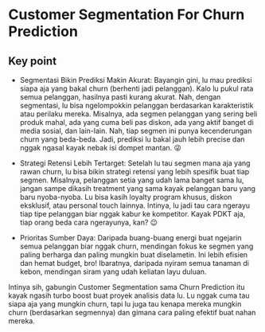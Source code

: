 # Customer Segmentation For Churn Prediction

## Key point
- Segmentasi Bikin Prediksi Makin Akurat: Bayangin gini, lu mau prediksi siapa aja yang bakal churn (berhenti jadi pelanggan). Kalo lu pukul rata semua pelanggan, hasilnya pasti kurang akurat. Nah, dengan segmentasi, lu bisa ngelompokkin pelanggan berdasarkan karakteristik atau perilaku mereka. Misalnya, ada segmen pelanggan yang sering beli produk mahal, ada yang cuma beli pas diskon, ada yang aktif banget di media sosial, dan lain-lain. Nah, tiap segmen ini punya kecenderungan churn yang beda-beda. Jadi, prediksi lu bakal jauh lebih precise dan nggak ngasal kayak nebak isi dompet mantan. 😜

- Strategi Retensi Lebih Tertarget: Setelah lu tau segmen mana aja yang rawan churn, lu bisa bikin strategi retensi yang lebih spesifik buat tiap segmen. Misalnya, pelanggan setia yang udah lama banget sama lu, jangan sampe dikasih treatment yang sama kayak pelanggan baru yang baru nyoba-nyoba. Lu bisa kasih loyalty program khusus, diskon eksklusif, atau personal touch lainnya. Intinya, lu jadi tau cara ngerayu tiap tipe pelanggan biar nggak kabur ke kompetitor. Kayak PDKT aja, tiap orang beda cara ngerayunya, kan? 😉

- Prioritas Sumber Daya: Daripada buang-buang energi buat ngejarin semua pelanggan biar nggak churn, mendingan fokus ke segmen yang paling berharga dan paling mungkin buat diselametin. Ini lebih efisien dan hemat budget, bro! Ibaratnya, daripada nyiram semua tanaman di kebon, mendingan siram yang udah keliatan layu duluan. 

Intinya sih, gabungin Customer Segmentation sama Churn Prediction itu kayak ngasih turbo boost buat proyek analisis data lu. Lu nggak cuma tau siapa aja yang mungkin churn, tapi lu juga tau kenapa mereka mungkin churn (berdasarkan segmennya) dan gimana cara paling efektif buat nahan mereka.